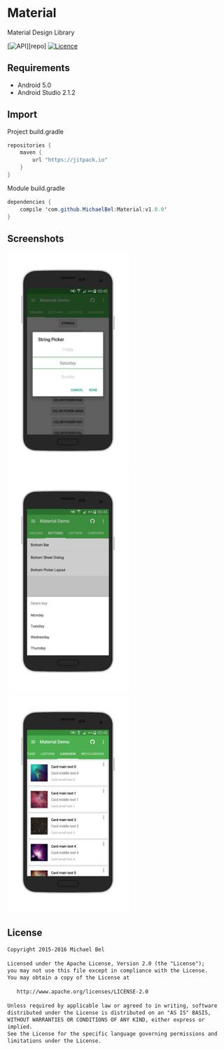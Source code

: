 # Material
Material Design Library

[![API](https://img.shields.io/badge/API-10%2B-blue.svg)][repo]
[![Licence](https://img.shields.io/badge/License-Apache_v2.0-blue.svg?style=flat)](http://www.apache.org/licenses/LICENSE-2.0)

## Requirements

* Android 5.0
* Android Studio 2.1.2

## Import
Project build.gradle
```java
repositories {
    maven {
        url "https://jitpack.io"
    }
}
```

Module build.gradle
```java
dependencies {
    compile 'com.github.MichaelBel:Material:v1.0.0'
}
```

## Screenshots
<img src="/screenshots/screenshot_1.png" height="500px"/>
<img src="/screenshots/screenshot_2.png" height="500px"/>
<img src="/screenshots/screenshot_3.png" height="500px"/>

## License

    Copyright 2015-2016 Michael Bel

    Licensed under the Apache License, Version 2.0 (the "License");
    you may not use this file except in compliance with the License.
    You may obtain a copy of the License at

       http://www.apache.org/licenses/LICENSE-2.0

    Unless required by applicable law or agreed to in writing, software
    distributed under the License is distributed on an "AS IS" BASIS,
    WITHOUT WARRANTIES OR CONDITIONS OF ANY KIND, either express or implied.
    See the License for the specific language governing permissions and
    limitations under the License.
